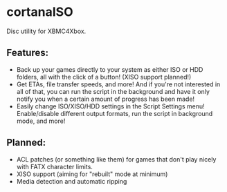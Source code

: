 # cortanaISO
Disc utility for XBMC4Xbox.

## Features:
- Back up your games directly to your system as either ISO or HDD folders, all with the click of a button! (XISO support planned!)
- Get ETAs, file transfer speeds, and more! And if you're not interested in all of that, you can run the script in the background and have it only notify you when a certain amount of progress has been made!
- Easily change ISO/XISO/HDD settings in the Script Settings menu! Enable/disable different output formats, run the script in background mode, and more!

## Planned:
- ACL patches (or something like them) for games that don't play nicely with FATX character limits.
- XISO support (aiming for "rebuilt" mode at minimum)
- Media detection and automatic ripping
